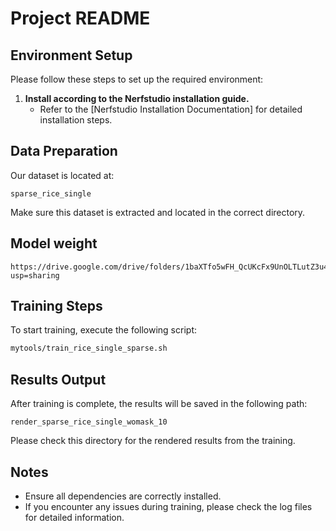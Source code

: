 # Project README

## Environment Setup

Please follow these steps to set up the required environment:

1. **Install according to the Nerfstudio installation guide.**
   - Refer to the [Nerfstudio Installation Documentation] for detailed installation steps.

## Data Preparation

Our dataset is located at:

```
sparse_rice_single
```

Make sure this dataset is extracted and located in the correct directory.

## Model weight

```
https://drive.google.com/drive/folders/1baXTfo5wFH_QcUKcFx9UnOLTLutZ3u4u?usp=sharing
```

## Training Steps

To start training, execute the following script:

```bash
mytools/train_rice_single_sparse.sh
```

## Results Output

After training is complete, the results will be saved in the following path:

```
render_sparse_rice_single_womask_10
```

Please check this directory for the rendered results from the training.

## Notes

- Ensure all dependencies are correctly installed.
- If you encounter any issues during training, please check the log files for detailed information.
